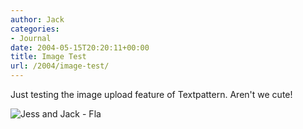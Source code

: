 ```yaml
---
author: Jack
categories:
- Journal
date: 2004-05-15T20:20:11+00:00
title: Image Test
url: /2004/image-test/
---
```


Just testing the image upload feature of Textpattern. Aren't we cute!

<div>
  <img src="/images/2.jpg" alt="Jess and Jack - Fla" />
</div>